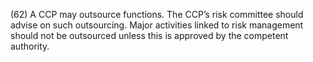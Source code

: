 (62) A CCP may outsource functions. The CCP’s risk committee should advise on such outsourcing. Major activities linked to risk management should not be outsourced unless this is approved by the competent authority.